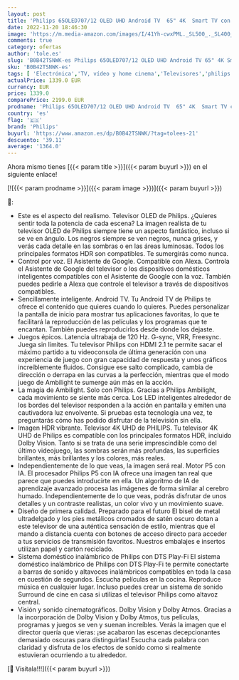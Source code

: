 ```yaml
---
layout: post
title: 'Philips 65OLED707/12 OLED UHD Android TV  65" 4K  Smart TV con Ambilight 3 Lados  Dolby Vision cinematográfico y Sonido Atmos  Compatible con Google Assistamt y Alexa  2022'
date: 2022-11-20 18:46:30
image: 'https://m.media-amazon.com/images/I/41Yh-cwxPML._SL500_._SL400_.jpg'
comments: true
category: ofertas
author: 'tole.es'
slug: 'B0B42TSNWK-es Philips 65OLED707/12 OLED UHD Android TV 65" 4K Smart TV...'
sku: 'B0B42TSNWK-es'
tags: [ 'Electrónica','TV, vídeo y home cinema','Televisores','philips','smart','tv','🇪🇸', ]
actualPrice: 1339.0 EUR
currency: EUR
price: 1339.0
comparePrice: 2199.0 EUR
prodname: 'Philips 65OLED707/12 OLED UHD Android TV  65" 4K  Smart TV con Ambilight 3 Lados  Dolby Vision cinematográfico y Sonido Atmos  Compatible con Google Assistamt y Alexa  2022'
country: 'es'
flag: '🇪🇸'
brand: 'Philips'
buyurl: 'https://www.amazon.es/dp/B0B42TSNWK/?tag=tolees-21'
descuento: '39.11'
average: '1364.0'
---
```


Ahora mismo tienes [{{< param title >}}]({{< param buyurl >}}) en el siguiente enlace!

[![{{< param prodname >}}]({{< param image >}})]({{< param buyurl >}})

🔎:

- Este es el aspecto del realismo. Televisor OLED de Philips. ¿Quieres sentir toda la potencia de cada escena? La imagen realista de tu televisor OLED de Philips siempre tiene un aspecto fantástico, incluso si se ve en ángulo. Los negros siempre se ven negros, nunca grises, y verás cada detalle en las sombras o en las áreas luminosas. Todos los principales formatos HDR son compatibles. Te sumergirás como nunca.
- Control por voz. El Asistente de Google. Compatible con Alexa. Controla el Asistente de Google del televisor o los dispositivos domésticos inteligentes compatibles con el Asistente de Google con la voz. También puedes pedirle a Alexa que controle el televisor a través de dispositivos compatibles.
- Sencillamente inteligente. Android TV. Tu Android TV de Philips te ofrece el contenido que quieres cuando lo quieres. Puedes personalizar la pantalla de inicio para mostrar tus aplicaciones favoritas, lo que te facilitará la reproducción de las películas y los programas que te encantan. También puedes reproducirlos desde donde los dejaste.
- Juegos épicos. Latencia ultrabaja de 120 Hz. G-sync, VRR, Freesync. Juega sin límites. Tu televisor Philips con HDMI 2.1 te permite sacar el máximo partido a tu videoconsola de última generación con una experiencia de juego con gran capacidad de respuesta y unos gráficos increíblemente fluidos. Consigue ese salto complicado, cambia de dirección o derrapa en las curvas a la perfección, mientras que el modo juego de Ambilight te sumerge aún más en la acción.
- La magia de Ambilight. Solo con Philips. Gracias a Philips Ambilight, cada movimiento se siente más cerca. Los LED inteligentes alrededor de los bordes del televisor responden a la acción en pantalla y emiten una cautivadora luz envolvente. Si pruebas esta tecnología una vez, te preguntarás cómo has podido disfrutar de la televisión sin ella.
- Imagen HDR vibrante. Televisor 4K UHD de PHILIPS. Tu televisor 4K UHD de Philips es compatible con los principales formatos HDR, incluido Dolby Vision. Tanto si se trata de una serie imprescindible como del último videojuego, las sombras serán más profundas, las superficies brillantes, más brillantes y los colores, más reales.
- Independientemente de lo que veas, la imagen será real. Motor P5 con IA. El procesador Philips P5 con IA ofrece una imagen tan real que parece que puedes introducirte en ella. Un algoritmo de IA de aprendizaje avanzado procesa las imágenes de forma similar al cerebro humado. Independientemente de lo que veas, podrás disfrutar de unos detalles y un contraste realistas, un color vivo y un movimiento suave.
- Diseño de primera calidad. Preparado para el futuro El bisel de metal ultradelgado y los pies metálicos cromados de satén oscuro dotan a este televisor de una auténtica sensación de estilo, mientras que el mando a distancia cuenta con botones de acceso directo para acceder a tus servicios de transmisión favoritos. Nuestros embalajes e insertos utilizan papel y cartón reciclado.
- Sistema doméstico inalámbrico de Philips con DTS Play-Fi El sistema doméstico inalámbrico de Philips con DTS Play-Fi te permite conectarte a barras de sonido y altavoces inalámbricos compatibles en toda la casa en cuestión de segundos. Escucha películas en la cocina. Reproduce música en cualquier lugar. Incluso puedes crear un sistema de sonido Surround de cine en casa si utilizas el televisor Philips como altavoz central.
- Visión y sonido cinematográficos. Dolby Vision y Dolby Atmos. Gracias a la incorporación de Dolby Vision y Dolby Atmos, tus películas, programas y juegos se ven y suenan increíbles. Verás la imagen que el director quería que vieras: ¡se acabaron las escenas decepcionantes demasiado oscuras para distinguirlas! Escucha cada palabra con claridad y disfruta de los efectos de sonido como si realmente estuvieran ocurriendo a tu alrededor.

[🛒 Visítala!!!]({{< param buyurl >}})
